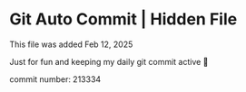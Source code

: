 # Git Auto Commit | Hidden File

This file was added Feb 12, 2025

Just for fun and keeping my daily git commit active 🤪

commit number: 213334
